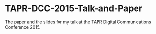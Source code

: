 # TAPR-DCC-2015-Talk-and-Paper
The paper and the slides for my talk at the TAPR Digital Communications Conference 2015.
